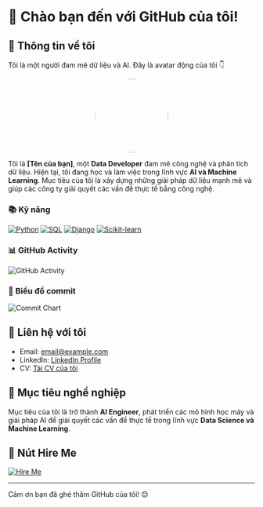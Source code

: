 # 👋 Chào bạn đến với GitHub của tôi!

## 👤 **Thông tin về tôi**

Tôi là một người đam mê dữ liệu và AI. Đây là avatar động của tôi 👇

<div align="center">
  <img src="https://i.imgur.com/TpYuBS7.gif" style="width: 150px; height: 150px; border-radius: 50%;" />
</div>



Tôi là **[Tên của bạn]**, một **Data Developer** đam mê công nghệ và phân tích dữ liệu. Hiện tại, tôi đang học và làm việc trong lĩnh vực **AI và Machine Learning**. Mục tiêu của tôi là xây dựng những giải pháp dữ liệu mạnh mẽ và giúp các công ty giải quyết các vấn đề thực tế bằng công nghệ.

### 📚 Kỹ năng
[![Python](https://img.shields.io/badge/-Python-3776AB?style=flat-square&logo=python&logoColor=white)](https://www.python.org/)
[![SQL](https://img.shields.io/badge/-SQL-4479A1?style=flat-square&logo=postgresql&logoColor=white)](https://www.postgresql.org/)
[![Django](https://img.shields.io/badge/-Django-092D1F?style=flat-square&logo=django&logoColor=white)](https://www.djangoproject.com/)
[![Scikit-learn](https://img.shields.io/badge/-Scikit--learn-F7931E?style=flat-square&logo=scikit-learn&logoColor=white)](https://scikit-learn.org/)

### 📊 **GitHub Activity**

![GitHub Activity](https://github-readme-stats.vercel.app/api?username=your-username&show_icons=true&hide=prs&count_private=true&theme=radical)

### 📅 **Biểu đồ commit**

![Commit Chart](https://github-readme-streak-stats.herokuapp.com/?user=your-username&theme=radical)

## 📝 **Liên hệ với tôi**
- Email: [email@example.com](mailto:email@example.com)
- LinkedIn: [LinkedIn Profile](https://www.linkedin.com/in/your-profile/)
- CV: [Tải CV của tôi](https://your-website.com/cv)

## 🎯 **Mục tiêu nghề nghiệp**
Mục tiêu của tôi là trở thành **AI Engineer**, phát triển các mô hình học máy và giải pháp AI để giải quyết các vấn đề thực tế trong lĩnh vực **Data Science và Machine Learning**.

## 💼 **Nút Hire Me**

[![Hire Me](https://img.shields.io/badge/Hire%20Me-%23ff1493?style=for-the-badge&logo=hireable&logoColor=white)](https://your-website.com/hire-me)

---

Cảm ơn bạn đã ghé thăm GitHub của tôi! 😊

